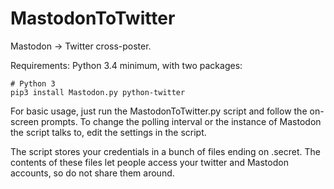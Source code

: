 # MastodonToTwitter
Mastodon -> Twitter cross-poster.

Requirements: Python 3.4 minimum, with two packages:

    # Python 3
    pip3 install Mastodon.py python-twitter

For basic usage, just run the MastodonToTwitter.py script and
follow the on-screen prompts. To change the polling interval 
or the instance of Mastodon the script talks to, edit the 
settings in the script.

The script stores your credentials in a bunch of files ending
on .secret. The contents of these files let people access your
twitter and Mastodon accounts, so do not share them around.
